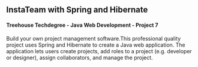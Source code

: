 ## InstaTeam with Spring and Hibernate
#### Treehouse Techdegree - Java Web Development - Project 7
Build your own project management software.This professional quality project uses Spring and Hibernate to create a Java web application. The application lets users create projects, add roles to a project (e.g. developer or designer), assign collaborators, and manage the project.
